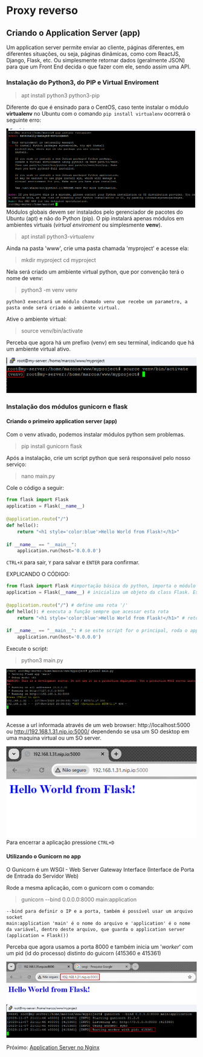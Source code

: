 # Proxy reverso

## Criando o Application Server (app)
Um application server permite enviar ao cliente, páginas diferentes, em diferentes situações, ou seja, páginas dinâmicas, como com ReactJS, Django, Flask, etc. Ou simplesmente retornar dados (geralmente JSON) para que um Front End decida o que fazer com ele, sendo assim uma API.

### Instalação do Python3, do PIP e Virtual Enviroment
> apt install python3 python3-pip

Diferente do que é ensinado para o CentOS, caso tente instalar o módulo **virtualenv** no Ubuntu com o comando ``pip install virtualenv``
ocorrerá o seguinte erro:

 ![Alt text](./images/pip_install_error.png)
Módulos globais devem ser instalados pelo gerenciador de pacotes do Ubuntu (apt) e não do Python (pip). O pip instalará apenas módulos em ambientes virtuais (*virtual enviroment* ou simplesmente **venv**).
> apt install python3-virtualenv

Ainda na pasta 'www', crie uma pasta chamada 'myproject' e acesse ela:
> mkdir myproject
> cd myproject

Nela será criado um ambiente virtual python, que por convenção terá o nome de venv:
> python3 -m venv venv

    python3 executará um módulo chamado venv que recebe um parametro, a pasta onde será criado o ambiente virtual.

Ative o ambiente virtual:
> source venv/bin/activate

Perceba que agora há um prefixo (venv) em seu terminal, indicando que há um ambiente virtual ativo.

![virtual enviroment activated](./images/venv_activated.png)

### Instalação dos módulos gunicorn e flask
#### Criando o primeiro application server (app)
Com o venv ativado, podemos instalar módulos python sem problemas.
> pip install gunicorn flask

Após a instalação, crie um script python que será responsável pelo nosso serviço:
> nano main.py

Cole o código a seguir:

```Python
from flask import Flask
application = Flask(__name__)

@application.route("/")
def hello():
    return "<h1 style='color:blue'>Hello World from Flask!</h1>"

if __name__ == "__main__":
    application.run(host='0.0.0.0')
```
`CTRL+X` para sair, `Y` para salvar e `ENTER` para confirmar.

EXPLICANDO O CÓDIGO:
```Python
from flask import Flask #importação básica do python, importa o módulo flask a class Flask
application = Flask(__name__) # inicializa um objeto da class Flask. Este é o application server

@application.route("/") # define uma rota '/'
def hello(): # executa a função sempre que acessar esta rota
    return "<h1 style='color:blue'>Hello World from Flask!</h1>" # retorna uma string html

if __name__ == "__main__": # se este script for o principal, roda o app
    application.run(host='0.0.0.0')
```

Execute o script:
> python3 main.py

![Flas app executando](./images/flask_app_running.png)

Acesse a url informada através de um web browser: http://localhost:5000 ou http://192.168.1.31.nip.io:5000/ dependendo se usa um SO desktop em uma maquina virtual ou um SO server.

![Página do Flask](./images/flask_ok.png)
Para encerrar a aplicação pressione `CTRL+D`

#### Utilizando o Gunicorn no app
O Gunicorn é um WSGI - Web Server Gateway Interface (Interface de Porta de Entrada do Servidor Web)

Rode a mesma aplicação, com o gunicorn com o comando:
> gunicorn --bind 0.0.0.0:8000 main:application
    
    --bind para definir o IP e a porta, também é possível usar um arquivo socket
    main:application 'main' é o nome do arquivo e 'application' é o nome da variável, dentro deste arquivo, que guarda o application server (application = Flask())

Perceba que agora usamos a porta 8000 e também inicia um '*worker*' com um pid (id do processo) distinto do guicorn (415360 e 415361)

![Gunicorn rodando um app Flask](./images/gunicorn_flask_app.png)

Próximo: [Application Server no Nginx](./nginx_services.md)